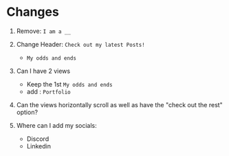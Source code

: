 # Changes
1. Remove: `I am a __ `
2. Change Header: `Check out my latest Posts!`
    - `My odds and ends`
3. Can I have 2 views 
    - Keep the 1st `My odds and ends`
    - add : `Portfolio`
4. Can the views horizontally scroll as well as have the "check out the rest" option? 

5. Where can I add my socials: 
    - Discord 
    - Linkedin 